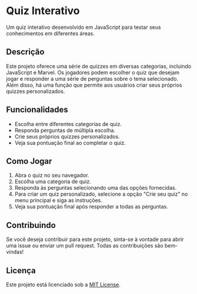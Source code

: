 # Quiz Interativo

Um quiz interativo desenvolvido em JavaScript para testar seus conhecimentos em diferentes áreas.

## Descrição

Este projeto oferece uma série de quizzes em diversas categorias, incluindo JavaScript e Marvel. Os jogadores podem escolher o quiz que desejam jogar e responder a uma série de perguntas sobre o tema selecionado. Além disso, há uma função que permite aos usuários criar seus próprios quizzes personalizados.

## Funcionalidades

- Escolha entre diferentes categorias de quiz.
- Responda perguntas de múltipla escolha.
- Crie seus próprios quizzes personalizados.
- Veja sua pontuação final ao completar o quiz.

## Como Jogar

1. Abra o quiz no seu navegador.
2. Escolha uma categoria de quiz.
3. Responda às perguntas selecionando uma das opções fornecidas.
4. Para criar um quiz personalizado, selecione a opção "Crie seu quiz" no menu principal e siga as instruções.
5. Veja sua pontuação final após responder a todas as perguntas.

## Contribuindo

Se você deseja contribuir para este projeto, sinta-se à vontade para abrir uma issue ou enviar um pull request. Todas as contribuições são bem-vindas!

## Licença

Este projeto está licenciado sob a [MIT License](LICENSE).
